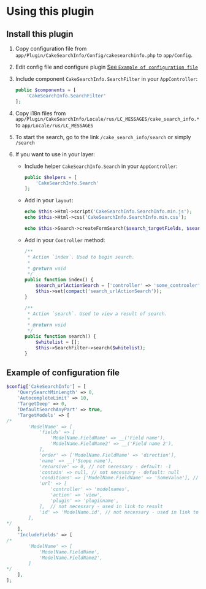 # Using this plugin

## Install this plugin

1. Copy configuration file from `app/Plugin/CakeSearchInfo/Config/cakesearchinfo.php` to `app/Config`.
2. Edit config file and configure plugin [See `Example of configuration file`](#example-of-configuration-file)
3. Include component `CakeSearchInfo.SearchFilter` in your `AppController`:

   ```php
   public $components = [
       'CakeSearchInfo.SearchFilter'
   ];
   ```

4. Copy i18n files from `app/Plugin/CakeSearchInfo/Locale/rus/LC_MESSAGES/cake_search_info.*` to
`app/Locale/rus/LC_MESSAGES`
5. To start the search, go to the link `/cake_search_info/search` or simply `/search`
6. If you want to use in your layer:
   - Include helper `CakeSearchInfo.Search` in your `AppController`:

      ```php
      public $helpers = [
          'CakeSearchInfo.Search'
      ];
      ```

   - Add in your `layout`:

      ```php
      echo $this->Html->script('CakeSearchInfo.SearchInfo.min.js');
      echo $this->Html->css('CakeSearchInfo.SearchInfo.min.css');

      echo $this->Search->createFormSearch($search_targetFields, $search_targetFieldsSelected, $search_urlActionSearch, $search_targetDeep, $search_querySearchMinLength);
      ```

   - Add in your `Controller` method:

      ```php
      /**
       * Action `index`. Used to begin search.
       *
       * @return void
       */
      public function index() {
          $search_urlActionSearch = ['controller' => 'some_controoler', 'action' => 'search'];
          $this->set(compact('search_urlActionSearch'));
      }

      /**
       * Action `search`. Used to view a result of search.
       *
       * @return void
       */
      public function search() {
          $whitelist = [];
          $this->SearchFilter->search($whitelist);
      }
      ```

## Example of configuration file

   ```php
   $config['CakeSearchInfo'] = [
       'QuerySearchMinLength' => 0,
       'AutocompleteLimit' => 10,
       'TargetDeep' => 0,
       'DefaultSearchAnyPart' => true,
       'TargetModels' => [
   /*
           'ModelName' => [
               'fields' => [
                   'ModelName.FieldName' => __('Field name'),
                   'ModelName.FieldName2' => __('Field name 2'),
               ],
               'order' => ['ModelName.FieldName' => 'direction'],
               'name' => __('Scope name'),
               'recursive' => 0, // not necessary - default: -1
               'contain' => null, // not necessary - default: null
               'conditions' => ['ModelName.FieldName' => 'SomeValue'], // not necessary - used as global conditions
               'url' => [
                   'controller' => 'modelnames',
                   'action' => 'view',
                   'plugin' => 'pluginname',
               ],  // not necessary - used in link to result
               'id' => 'ModelName.id', // not necessary - used in link to result
           ],
   */
       ],
       'IncludeFields' => [
   /*
           'ModelName' => [
               'ModelName.FieldName',
               'ModelName.FieldName2',
           ]
   */
       ],
   ];
   ```
